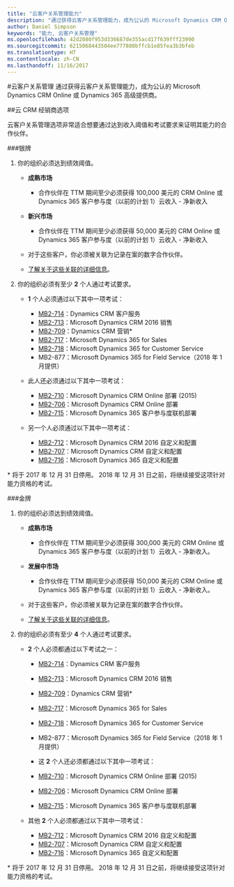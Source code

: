```yaml
---
title: "云客户关系管理能力"
description: "通过获得云客户关系管理能力，成为公认的 Microsoft Dynamics CRM Online 或 Dynamics 365 高级提供商。"
author: Daniel Simpson
keywords: "能力, 云客户关系管理"
ms.openlocfilehash: 42d2080f953d336687de355acd17f639fff23990
ms.sourcegitcommit: 6215068443504ee777880bffcb1e85fea3b3bfeb
ms.translationtype: HT
ms.contentlocale: zh-CN
ms.lasthandoff: 11/16/2017
---
```

#<a name="cloud-customer-relationship-management"></a>云客户关系管理
通过获得云客户关系管理能力，成为公认的 Microsoft Dynamics CRM Online 或 Dynamics 365 高级提供商。

##<a name="cloud-crm-reseller-option"></a>云 CRM 经销商选项

云客户关系管理选项非常适合想要通过达到收入阈值和考试要求来证明其能力的合作伙伴。 

###<a name="silver"></a>银牌

1. 你的组织必须达到绩效阈值。

    - **成熟市场**
        - 合作伙伴在 TTM 期间至少必须获得 100,000 美元的 CRM Online 或 Dynamics 365 客户参与度（以前的计划 1）云收入 - 净新收入

    - **新兴市场**
        - 合作伙伴在 TTM 期间至少必须获得 50,000 美元的 CRM Online 或 Dynamics 365 客户参与度（以前的计划 1）云收入 - 净新收入

    - 对于这些客户，你必须被关联为记录在案的数字合作伙伴。
    - [了解关于这些关联的详细信息](https://partner.microsoft.com/en-us/membership/digital-partner-of-record)。  
  
2. 你的组织必须有至少 **2** 个人通过考试要求。

    - **1** 个人必须通过以下其中一项考试：
        - [MB2-714](https://www.microsoft.com/en-us/learning/exam-mb2-714.aspx)：Dynamics CRM 客户服务
        - [MB2-713](https://www.microsoft.com/en-us/learning/exam-mb2-713.aspx)：Microsoft Dynamics CRM 2016 销售
        - [MB2-709](https://www.microsoft.com/en-us/learning/exam-mb2-709.aspx)：Dynamics CRM 营销* 
        - [MB2-717](https://www.microsoft.com/en-us/learning/exam-mb2-717.aspx)：Microsoft Dynamics 365 for Sales
        - [MB2-718](https://www.microsoft.com/en-us/learning/exam-mb2-718.aspx)：Microsoft Dynamics 365 for Customer Service
        - MB2-877：Microsoft Dynamics 365 for Field Service（2018 年 1 月提供）

    - 此人还必须通过以下其中一项考试：
        - [MB2-710](https://www.microsoft.com/en-us/learning/exam-mb2-710.aspx)：Microsoft Dynamics CRM Online 部署 (2015)
        - [MB2-706](https://www.microsoft.com/en-us/learning/exam-mb2-706.aspx)：Microsoft Dynamics CRM Online 部署
        - [MB2-715](https://www.microsoft.com/en-us/learning/exam-mb2-715.aspx)：Microsoft Dynamics 365 客户参与度联机部署
        
    - 另一个人必须通过以下其中一项考试：
        - [MB2-712](https://www.microsoft.com/en-us/learning/exam-mb2-712.aspx)：Microsoft Dynamics CRM 2016 自定义和配置
        - [MB2-707](https://www.microsoft.com/en-us/learning/exam-mb2-707.aspx)：Microsoft Dynamics CRM 自定义和配置
        - [MB2-716](https://www.microsoft.com/en-us/learning/exam-mb2-716.aspx)：Microsoft Dynamics 365 自定义和配置

\* 将于 2017 年 12 月 31 日停用。 2018 年 12 月 31 日之前，将继续接受这项针对能力资格的考试。 

###<a name="gold"></a>金牌

1. 你的组织必须达到绩效阈值。

    - **成熟市场**
    
        - 合作伙伴在 TTM 期间至少必须获得 300,000 美元的 CRM Online 或 Dynamics 365 客户参与度（以前的计划 1）云收入 - 净新收入。
     
    - **发展中市场**

        - 合作伙伴在 TTM 期间至少必须获得 150,000 美元的 CRM Online 或 Dynamics 365 客户参与度（以前的计划 1）云收入 - 净新收入。

    - 对于这些客户，你必须被关联为记录在案的数字合作伙伴。
    - [了解关于这些关联的详细信息](https://partner.microsoft.com/en-us/membership/digital-partner-of-record)。  


2. 你的组织必须有至少 **4** 个人通过考试要求。

    - **2** 个人必须都通过以下考试之一：
        - [MB2-714](https://www.microsoft.com/en-us/learning/exam-mb2-714.aspx)：Dynamics CRM 客户服务
        - [MB2-713](https://www.microsoft.com/en-us/learning/exam-mb2-713.aspx)：Microsoft Dynamics CRM 2016 销售
        - [MB2-709](https://www.microsoft.com/en-us/learning/exam-mb2-709.aspx)：Dynamics CRM 营销* 
        - [MB2-717](https://www.microsoft.com/en-us/learning/exam-mb2-717.aspx)：Microsoft Dynamics 365 for Sales
        - [MB2-718](https://www.microsoft.com/en-us/learning/exam-mb2-718.aspx)：Microsoft Dynamics 365 for Customer Service
        - MB2-877：Microsoft Dynamics 365 for Field Service（2018 年 1 月提供）
        
        - 这 **2** 个人还必须都通过以下其中一项考试：
        - [MB2-710](https://www.microsoft.com/en-us/learning/exam-mb2-710.aspx)：Microsoft Dynamics CRM Online 部署 (2015)
        - [MB2-706](https://www.microsoft.com/en-us/learning/exam-mb2-706.aspx)：Microsoft Dynamics CRM Online 部署
        - [MB2-715](https://www.microsoft.com/en-us/learning/exam-mb2-715.aspx)：Microsoft Dynamics 365 客户参与度联机部署

    - 其他 **2** 个人必须都通过以下其中一项考试：
        - [MB2-712](https://www.microsoft.com/en-us/learning/exam-mb2-712.aspx)：Microsoft Dynamics CRM 2016 自定义和配置
        - [MB2-707](https://www.microsoft.com/en-us/learning/exam-mb2-707.aspx)：Microsoft Dynamics CRM 自定义和配置
        - [MB2-716](https://www.microsoft.com/en-us/learning/exam-mb2-716.aspx)：Microsoft Dynamics 365 自定义和配置

\* 将于 2017 年 12 月 31 日停用。 2018 年 12 月 31 日之前，将继续接受这项针对能力资格的考试。 
